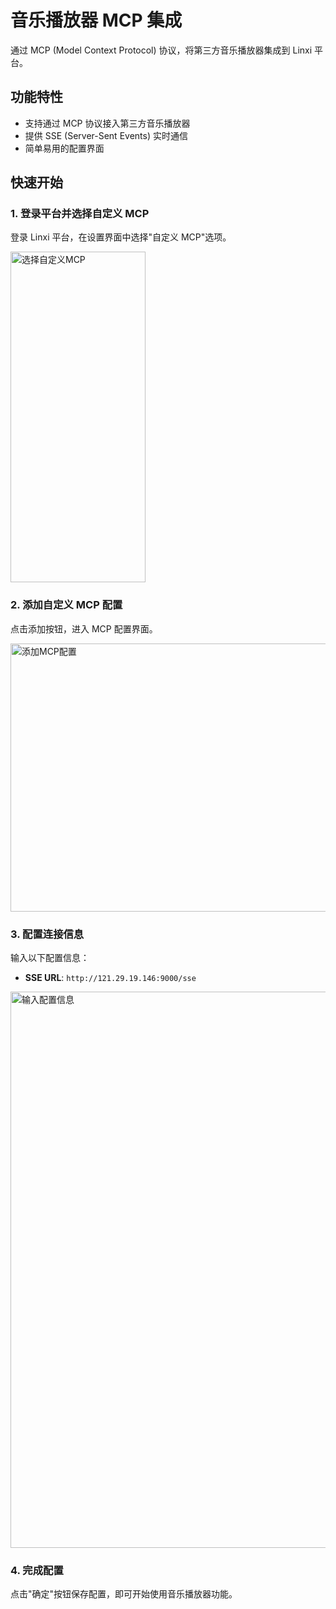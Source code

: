 # 音乐播放器 MCP 集成

通过 MCP (Model Context Protocol) 协议，将第三方音乐播放器集成到 Linxi 平台。

## 功能特性

- 支持通过 MCP 协议接入第三方音乐播放器
- 提供 SSE (Server-Sent Events) 实时通信
- 简单易用的配置界面

## 快速开始

### 1. 登录平台并选择自定义 MCP

登录 Linxi 平台，在设置界面中选择"自定义 MCP"选项。

<img width="216" height="529" alt="选择自定义MCP" src="https://github.com/user-attachments/assets/99f549c6-f832-4d28-ad8d-0379593dcf64" />

### 2. 添加自定义 MCP 配置

点击添加按钮，进入 MCP 配置界面。

<img width="549" height="429" alt="添加MCP配置" src="https://github.com/user-attachments/assets/c4b934b4-cb01-489c-9a30-57abeb2f3f37" />

### 3. 配置连接信息

输入以下配置信息：

- **SSE URL**: `http://121.29.19.146:9000/sse`

<img width="583" height="890" alt="输入配置信息" src="https://github.com/user-attachments/assets/c8b5c9a2-6b63-4506-b65a-566ca9b80e73" />

### 4. 完成配置

点击"确定"按钮保存配置，即可开始使用音乐播放器功能。

